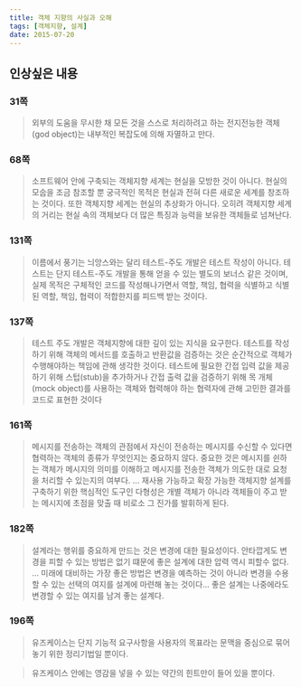 ```yaml
---
title: 객체 지향의 사실과 오해
tags: [객체지향, 설계]
date: 2015-07-20
---
```


## 인상싶은 내용
### 31쪽
> 외부의 도움을 무시한 채 모든 것을 스스로 처리하려고 하는 전지전능한 객체(god object)는 내부적인 복잡도에 의해 자멸하고 만다.

### 68쪽
> 소프트웨어 안에 구축되는 객체지향 세계는 현실을 모방한 것이 아니다. 현실의 모숩을 조금 참조할 뿐 궁극적인 목적은 현실과 전혀 다른 새로운 세계를 창조하는  것이다. 또한 객체지향 세계는 현실의 추상화가 아니다. 오히려 객체지향 세계의 거리는 현실 속의 객체보다 더 많은 특징과 능력을 보유한 객체들로 넘쳐난다.

### 131쪽
> 이름에서 풍기는 늬앙스와는 달리 테스트-주도 개발은 테스트 작성이 아니다. 테스트는 단지 테스트-주도 개발을 통해 얻을 수 있는 별도의 보너스 같은 것이며, 실제 목적은 구체적인 코드를 작성해나가면서 역할, 책임, 협력을 식별하고 식별된 역할, 책임, 협력이 적합한지를 피드백 받는 것이다.

### 137쪽
> 테스트 주도 개발은 객체지향에 대한 깊이 있는 지식을 요구한다. 테스트를 작성하기 위해 객체의 메서드를 호출하고 반환값을 검증하는 것은 순간적으로 객체가 수행해야하는 책임에 관해 생각한 것이다. 테스트에 필요한 간접 입력 값을 제공하기 위해 스텁(stub)을 추가하거나 간접 출력 값을 검증하기 위해 목 개체(mock object)를 사용하는 객체와 협력해야 하는 협력자에 관해 고민한 결과를 코드로 표현한 것이다

### 161쪽
> 메시지를 전송하는 객체의 관점에서 자신이 전송하는 메시지를 수신할 수 있다면 협력하는 객체의 종류가 무엇인지는 중요하지 않다. 중요한 것은 메시지를 쉰하는 객체가 메시지의 의미를 이해하고 메시지를 전송한 객체가 의도한 대로 요청을 처리할 수 있는지의 여부다.
...
> 재사용 가능하고 확장 가능한 객체지향 설계를 구축하기 위한 핵심적인 도구인 다형성은 개별 객체가 아니라 객체들이 주고 받는 메시지에 초점을 맞출 때 비로소 그 진가를 발휘하게 된다.

### 182쪽
> 설계라는 행위를 중요하게 만드는 것은 변경에 대한 필요성이다. 안타깝게도 변경을 피할 수 있는 방법은 없기 떄문에 좋은 설계에 대한 압력 역시 피할수 없다.
...
> 미래에 대비하는 가장 좋은 방법은 변경을 예측하는 것이 아니라 변경을 수용할 수 있는 선택의 여지를 설계에 마련해 놓는 것이다... 좋은 설계는 나중에라도 변경할 수 있는 여지를 남겨 좋는 설계다.

### 196쪽
> 유즈케이스는 단지 기능적 요구사항을 사용자의 목표라는 문맥을 중심으로 묶어 놓기 위한 정리기법일 뿐이다.

> 유즈케이스 안에는 영감을 넣을 수 있는 약간의 힌트만이 들어 있을 뿐이다.

